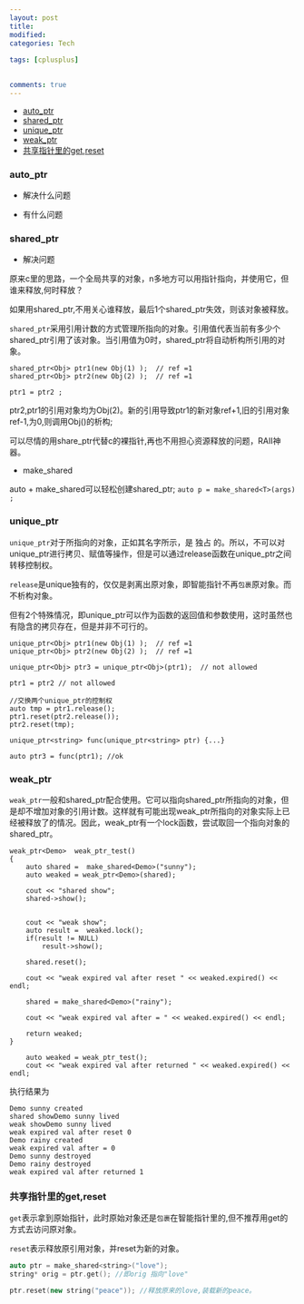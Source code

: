 ```yaml
---
layout: post
title:
modified:
categories: Tech
 
tags: [cplusplus]

  
comments: true
---
```

<!-- TOC -->

- [auto_ptr](#auto_ptr)
- [shared_ptr](#shared_ptr)
- [unique_ptr](#unique_ptr)
- [weak_ptr](#weak_ptr)
- [共享指针里的get,reset](#共享指针里的getreset)

<!-- /TOC -->

### auto_ptr

* 解决什么问题

* 有什么问题


### shared_ptr

* 解决问题

原来c里的思路，一个全局共享的对象，n多地方可以用指针指向，并使用它，但谁来释放,何时释放？

如果用shared_ptr,不用关心谁释放，最后1个shared_ptr失效，则该对象被释放。

`shared_ptr`采用引用计数的方式管理所指向的对象。引用值代表当前有多少个shared_ptr引用了该对象。当引用值为0时，shared_ptr将自动析构所引用的对象。

```
shared_ptr<Obj> ptr1(new Obj(1) );  // ref =1
shared_ptr<Obj> ptr2(new Obj(2) );  // ref =1

ptr1 = ptr2 ;

```

ptr2,ptr1的引用对象均为Obj(2)。新的引用导致ptr1的新对象ref+1,旧的引用对象ref-1,为0,则调用Obj()的析构;


可以尽情的用share_ptr代替c的裸指针,再也不用担心资源释放的问题，RAII神器。

* make_shared 

auto + make_shared可以轻松创建shared_ptr;
`
auto p = make_shared<T>(args) ;
`


### unique_ptr

`unique_ptr`对于所指向的对象，正如其名字所示，是 独占 的。所以，不可以对unique_ptr进行拷贝、赋值等操作，但是可以通过release函数在unique_ptr之间转移控制权。

`release`是unique独有的，仅仅是剥离出原对象，即智能指针不再`包裹`原对象。而不析构对象。


但有2个特殊情况，即unique_ptr可以作为函数的返回值和参数使用，这时虽然也有隐含的拷贝存在，但是并非不可行的。

```
unique_ptr<Obj> ptr1(new Obj(1) );  // ref =1
unique_ptr<Obj> ptr2(new Obj(2) );  // ref =1

unique_ptr<Obj> ptr3 = unique_ptr<Obj>(ptr1);  // not allowed

ptr1 = ptr2 // not allowed

//交换两个unique_ptr的控制权
auto tmp = ptr1.release();
ptr1.reset(ptr2.release());
ptr2.reset(tmp);

unique_ptr<string> func(unique_ptr<string> ptr) {...}

auto ptr3 = func(ptr1); //ok

```

### weak_ptr

`weak_ptr`一般和shared_ptr配合使用。它可以指向shared_ptr所指向的对象，但是却不增加对象的引用计数。这样就有可能出现weak_ptr所指向的对象实际上已经被释放了的情况。因此，weak_ptr有一个lock函数，尝试取回一个指向对象的shared_ptr。

```
weak_ptr<Demo>  weak_ptr_test()
{
	auto shared =  make_shared<Demo>("sunny");
	auto weaked = weak_ptr<Demo>(shared);

	cout << "shared show";
	shared->show();

	
	cout << "weak show";
	auto result =  weaked.lock();
	if(result != NULL)
		result->show();
	
	shared.reset();

	cout << "weak expired val after reset " << weaked.expired() << endl;

	shared = make_shared<Demo>("rainy");

	cout << "weak expired val after = " << weaked.expired() << endl;

	return weaked;
}

	auto weaked = weak_ptr_test();
	cout << "weak expired val after returned " << weaked.expired() << endl;
```
执行结果为
```
Demo sunny created
shared showDemo sunny lived
weak showDemo sunny lived
weak expired val after reset 0
Demo rainy created
weak expired val after = 0
Demo sunny destroyed
Demo rainy destroyed
weak expired val after returned 1
```

### 共享指针里的get,reset

`get`表示拿到原始指针，此时原始对象还是`包裹`在智能指针里的,但不推荐用get的方式去访问原对象。

`reset`表示释放原引用对象，并reset为新的对象。


```c++
auto ptr = make_shared<string>("love");
string* orig = ptr.get(); //即orig 指向"love"

ptr.reset(new string("peace")); //释放原来的love,装载新的peace。
```
